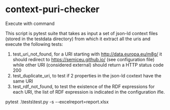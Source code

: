 # context-puri-checker

Execute with command

This script is pytest suite that takes as input a set of json-ld context files (stored in the testdata directory) from which it extract all the uris and execute the following tests:

1) test_uri_not_found, for a URI starting with http://data.europa.eu/m8g/ it should redirect to https://semiceu.github.io/ (see configuration file) while other URI (considered external) should return a HTTP status code 200
2) test_duplicate_uri, to test if 2 properties in the json-ld coxtext have the same URI
3) test_rdf_not_found, to test the existence of the RDF expressions for each URI, the list of RDF expression is indicated in the configuration ifle.   

pytest .\tests\test.py -s --excelreport=report.xlsx